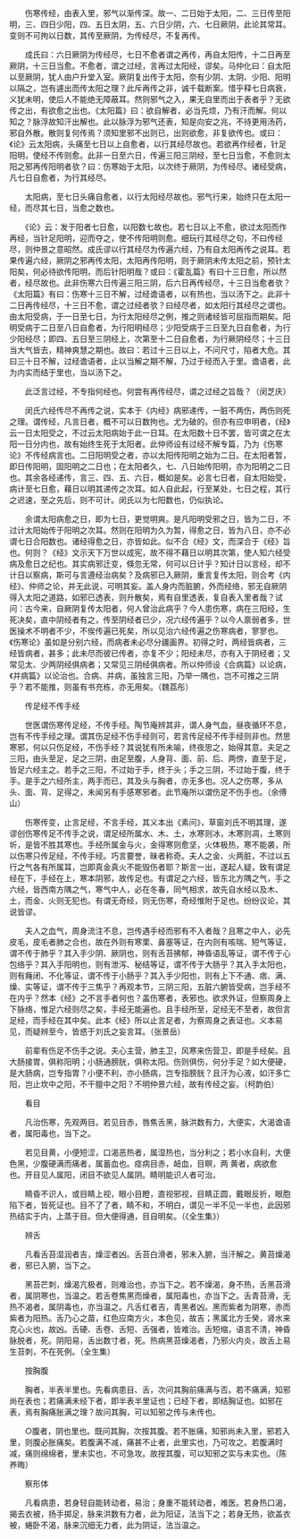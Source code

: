 <!-- { "loadSidebar": true } -->
　　伤寒传经，由表入里，邪气以渐传深。故一、二日始于太阳，二、三日传至阳明，三、四日少阳，四、五日太阴，五、六日少阴，六、七日厥阴，此论其常耳。变则不可拘以日数，其传至厥阴，为传经尽，不复再传。

　　成氏曰：六日厥阴为传经尽，七日不愈者谓之再传，再自太阳传，十二日再至厥阴，十三日当愈。不愈者，谓之过经，言再过太阳经，谬矣。马仲化曰：自太阳以至厥阴，犹人由户升堂入室。厥阴复出传于太阳，奈有少阴、太阴、少阳、阳明以隔之，岂有遽出而传太阳之理？此斥再传之非，诚千载断案。惜乎释七日病衰，义犹未明，使后人不能绝无障蔽耳。然则邪气之入，果无自里而出于表者乎？无欲传之出，有欲愈之出也。《太阳篇》曰：欲自解者，必当先烦，乃有汗而解。何以知之？脉浮故知汗出解也。此以脉浮为邪气还表，知是向安之兆，不待更用汤药，邪自外散。散则复何传焉？须知里邪不出则已，出则欲愈，非复欲传也。或曰：《论》云太阳病，头痛至七日以上自愈者，以行其经尽故也。若欲再作经者，针足阳明，使经不传则愈。此非一日至六日，传遍三阳三阴经，至七日当愈，不愈则太阳之邪再传阳明者欤？曰：伤寒始于太阳，以次终于厥阴，为传经尽。诸经受病，凡七日自愈者，为行其经尽。

　　太阳病，至七日头痛自愈者，以行太阳经尽故也。邪气行来，始终只在太阳一经，而尽其七日，当愈之数也。

　　《论》云：发于阳者七日愈，以阳数七故也。若七日以上不愈，欲过太阳而作再经，当针足阳明，迎而夺之，使不传阳明则愈。细玩行其经尽之句，不曰传经尽，则仲景之意昭然。成氏谬以行其经尽为传遍六经，乃有自太阳再传之说耳。若果传遍六经，厥阴之邪再传太阳，太阳再传阳明，则于厥阴未传太阳之前，预针太阳矣，何必待欲传阳明，而后针阳明哉？或曰：《霍乱篇》有曰十三日愈，所以然者，经尽故也。此非伤寒六日传遍三阳三阴，后六日再传经尽，十三日当愈者欤？《太阳篇》有曰：伤寒十三日不解，过经谵语者，以有热也，当以汤下之。此非十二日再传经尽，十三日不愈，谓之过经者欤？曰经尽者，如太阳行其经尽之谓也。由太阳受病，于一日至七日，为行太阳经尽之例，推之则诸经皆可屈指而期矣。阳明受病于二日至八日自愈者，为行阳明经尽；少阳受病于三日至九日自愈者，为行少阳经尽；即四、五日至三阴经上，次第至十二日自愈者，为行厥阴经尽；十三日当大气皆去，精神爽慧之期也。故曰：若过十三日以上，不问尺寸，陷者大危。其曰三十日不解，过经谵语者，止以当解之期不解，乃过于经而入于里。谵语者，此为内实而结于里也，当以汤下之。

　　此泛言过经，不专指何经也。何尝有再传经尽，谓之过经之旨哉？（闵芝庆）

　　闵氏六经传尽不再传之说，实本于《内经》病邪递传，一脏不两伤，两伤则死之理。谓传经，凡言日者，概不可以日数拘也。尤为破的。但亦有应申明者，《经》云一日太阳受之，不过云太阳病始于此一日耳。在太阳数十日不罢，皆可谓之在太阳一日分内也，故有始终生死于太阳者。此仲师设有过经不解专篇，乃为《伤寒论》不传经病言也。二日阳明受之者，亦以太阳传阳明之始为二日。在太阳者暂，即日传阳明，固阳明之二日也；在太阳者久，七、八日始传阳明，亦为阳明之二日也。其余各经递传，言三、四、五、六日，概如是矣。必言七日者，自太阳始受，病计至七日愈，藉日以明其递传之次耳。如人自此起，行至某处，七日之程，其行之迟速，至之先后，则不可计。闵氏以为七阳数也，仍似执论。

　　余谓太阳病愈之日，即为七日，更觉明爽。是凡阳明受邪之日，皆为二日，不过计太阳始传于阳明之次耳。然则在阳明为久为暂，得愈之日，皆为八日，亦不必谓七日合阳数也。诸经得愈之日，亦皆如此。似不合《经》文，而深合于《经》旨也。何则？《经》文示天下万世以成宪，故不得不藉日以明其次第，使人知六经受病及愈日之纪也。其实病邪迁变，倏忽无常，何可以日计乎？知计日以言经，却不计日以察病，斯可与言遵经治病矣？及病邪已入厥阴，重言复传太阳，则合考《内经》、仲师之论，并无此说，可明其妄。盖人身内而脏腑，外而经络，邪无自厥阴得入太阳之道路，如邪已透表，则升散矣，焉有自里透表，复自表入里者哉？试问：古今来，自厥阴复传太阳者，何人曾治此病乎？今人患伤寒，病在三阳经，生死决矣，直中阴经者有之，传至阴经者已少，况六经传遍乎？以今人禀弱者多，世医操术不明者不少，不俟传遍已死矣，所以见治六经传遍之伤寒病者，寥寥也。《伤寒论》虽如是分别六经，而病者未必尽分疆画界。初得之时，两经皆病者，三经皆病者，甚多；此未尽而彼已传者，亦复不少；阳经未尽，亦有入于阴经者；又常见太、少两阴经俱病者；又常见三阴经俱病者。所以仲师设《合病篇》以论病，《并病篇》以论治也。合病、并病，虽独言三阳，乃举一隅也，岂不可推之三阴乎？若不能推，则虽有书充栋，亦无用矣。（魏荔彤）

　　传足经不传手经

　　世医谓伤寒传足经，不传手经。陶节庵辨其非，谓人身气血，昼夜循环不息，岂有不传手经之理。谓其伤足经不伤手经则可，若言传足经不传手经则非也。然思寒邪，何以只伤足经，不伤手经？其说犹有所未喻，终夜思之，始得其意。夫足之三阳，由头至足，足之三阴，由足至腹，人身背、面、前、后、两傍，直至于足，皆足六经主之。若手之三阳，不过始于手，终于头；手之三阴，不过始于腹，终于手。是手之六经所主，两手而已，其及头与胸者，亦无多也。况人之伤寒，多从头、面、背、足得之，未闻另有手感寒邪者。此节庵所以谓伤足不伤手也。（余傅山）

　　伤寒传变，止言足经，不言手经，其义本出《素问》，草窗刘氏不明其理，遂谬创伤寒传足不传手之说，谓足经所属水、木、土，水寒则冰，木寒则凋，土寒则圻，是皆不胜其寒也。手经所属金与火，金得寒则愈坚，火体极热，寒不能袭，所以伤寒只传足经，不传手经。巧言要誉，昧者称奇。夫人之金、火两脏，不过以五行之气各有所属耳，岂即真金真火不能毁伤者耶？斯言一出，遂起人疑，致有谓足经在下，手经在上，寒本阴邪，故传足也。有谓足之六经，皆东北方隅之气，手之六经，皆西南方隅之气，寒气中人，必在冬春，同气相求，故先自水经以及木、土，而金、火则无犯也。有谓无奇经，则无伤寒，奇经惟附于足也。纷纷议论，其说皆谬。

　　夫人之血气，周身流注不息，岂传遇手经而邪有不入者哉？且寒之中人，必先皮毛，皮毛者肺之合也，故在外则有寒栗、鼻塞等证，在内则有咳喘、短气等证，谓不传于肺乎？其入手少阴、厥阴也，则有舌苔拂郁，神昏语乱等证，谓不传于心包络乎？其入手阳明也，则有泄泻、秘结等证，谓不传于大肠乎？其入手太阳也，则有癃闭、不化等证，谓不传于小肠乎？其入手少阳也，则有上下不通、痞、满、燥、实等证，谓不传于三焦乎？再观本节，三阴三阳，五脏六腑皆受病，岂手经不在内乎？然本《经》之不言手者何也？盖伤寒者，表邪也。欲求外证，但察周身上下脉络，惟足六经则尽之矣，手经无能遍也。且手经所至，足经无不至者，故但言足经，而手经在其中矣。此本《经》所以止言足者，为察周身之表证也。义本易见，而疑辨至今，皆惑于刘氏之妄言耳。（张景岳）

　　前辈有伤足不伤手之说。夫心主营，肺主卫，风寒来伤营卫，即是手经矣。且大肠接胃，俱称阳明；小肠通膀胱，俱称太阳。伤则俱伤，何分手足？如大便硬，是大肠病，岂专指胃？小便不利，亦小肠病，岂专指膀胱？且汗为心液，如汗多亡阳，岂止坎中之阳，不干膻中之阳？不明仲景六经，故有传经之妄。（柯韵伯）

　　看目

　　凡治伤寒，先观两目。若见目赤，唇焦舌黑，脉洪数有力，大便实，大渴谵语者，属阳毒也，当下之。

　　若见目黄，小便短涩，口渴恶热者，属湿热也，当分利之；若小水自利，大便色黑，少腹硬满而痛者，属蓄血也。痉病目赤，衄血，目瞑，两 黄者，病欲愈也。开目见人属阳，闭目不欲见人属阴。睛明能识人者可治。

　　睛昏不识人，或目睛上视，眼小目瞪，直视邪视，目睛正圆，戴眼反折，眼胞陷下者，皆死证也。目不了了者，睛不和，不明白，谓见一半不见一半也，此因邪热结实于内，上蒸于目。但大便得通，目自明矣。（《全生集》）

　　辨舌

　　凡看舌苔湿润者吉，燥涩者凶。舌苔白滑者，邪未入腑，当汗解之。黄苔燥渴者，邪已入腑，当下之。

　　黑苔芒刺，燥渴亢极者，则难治也，亦当下之。若不燥渴，身不热，舌黑苔滑者，属阴寒也，当温之。若舌卷焦黑而燥者，属阳毒也，亦当下之。舌青苔滑，无热不渴者，属阴毒也，亦当温之。凡舌红者吉，青黑者凶。黑而紫者为阴寒，赤而紫者为阳热。舌乃心之苗，红色应南方火，本色见，故吉；黑属北方壬癸，肾水来克心火也，故凶。舌硬、舌卷、舌短、舌强者，皆难治。舌短缩，语言不清，神昏脉脱者，死。阴阳易，舌出数寸者，死。热病黑苔燥渴者，乃邪火内炎，故舌上易生苔刺，不在死例。（全生集）

　　按胸腹

　　胸者，半表半里也。先看病患目、舌，次问其胸前痛满与否。若不痛满，知邪尚在表也；若痛满未经下者，即半表半里证也；已经下者，即结胸证也。如邪在表，焉有胸痛胀满之理？故问其胸，可以知邪之传与未传也。

　　○腹者，阴也里也。既问其胸，次按其腹。若不胀痛，知邪尚未入里，邪若入里，则腹必胀痛矣。若腹满不减，痛甚不止者，此里实也，乃可攻之。若腹满时减，痛则绵绵者，里未实也，不可急攻。故按其腹，可以知邪之实与未实也。（陈养晦）

　　察形体

　　凡看病患，若身轻自能转动者，易治；身重不能转动者，难医。若身热口渴，揭去衣被，扬手掷足，脉来洪数有力者，此为阳证，法当下之；若身无热，欲盖衣被，蜷卧不渴，脉来沉细无力者，此为阴证，法当温之。

